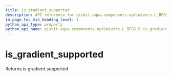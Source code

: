 ```yaml
---
title: is_gradient_supported
description: API reference for qiskit.aqua.components.optimizers.L_BFGS_B.is_gradient_supported
in_page_toc_min_heading_level: 1
python_api_type: property
python_api_name: qiskit.aqua.components.optimizers.L_BFGS_B.is_gradient_supported
---
```


# is\_gradient\_supported

Returns is gradient supported

